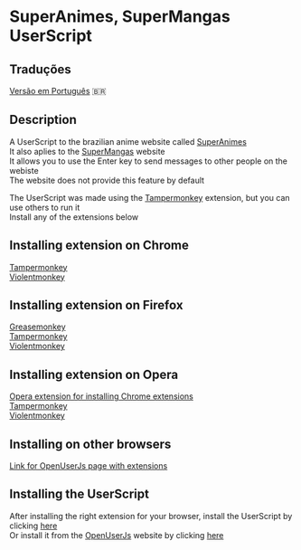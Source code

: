 # SuperAnimes, SuperMangas UserScript

## Traduções
[Versão em Português](./README-PT.md) 🇧🇷

## Description
A UserScript to the brazilian anime website called [SuperAnimes](https://www.superanimes.org/)<br>
It also aplies to the [SuperMangas](https://www.supermangas.site/) website<br>
It allows you to use the Enter key to send messages to other people on the webiste<br>
The website does not provide this feature by default<br>

The UserScript was made using the [Tampermonkey](https://www.tampermonkey.net/) extension, but you can use others to run it<br>
Install any of the extensions below

## Installing extension on Chrome
[Tampermonkey](https://chrome.google.com/webstore/detail/tampermonkey/dhdgffkkebhmkfjojejmpbldmpobfkfo)<br>
[Violentmonkey](https://chrome.google.com/webstore/detail/violentmonkey/jinjaccalgkegednnccohejagnlnfdag)<br>

## Installing extension on Firefox
[Greasemonkey](https://addons.mozilla.org/firefox/addon/greasemonkey/)<br>
[Tampermonkey](https://addons.mozilla.org/firefox/addon/tampermonkey/)<br>
[Violentmonkey](https://addons.mozilla.org/firefox/addon/violentmonkey/)<br>

## Installing extension on Opera
[Opera extension for installing Chrome extensions](https://addons.opera.com/en/extensions/details/install-chrome-extensions/)<br>
[Tampermonkey](https://chrome.google.com/webstore/detail/tampermonkey/dhdgffkkebhmkfjojejmpbldmpobfkfo)<br>
[Violentmonkey](https://chrome.google.com/webstore/detail/jinjaccalgkegednnccohejagnlnfdag/)<br>

## Installing on other browsers
[Link for OpenUserJs page with extensions](https://openuserjs.org/about/Userscript-Beginners-HOWTO)<br>

## Installing the UserScript
After installing the right extension for your browser, install the UserScript by clicking [here](https://github.com/stake2/sa-script/raw/master/sa-script.user.js)<br>
Or install it from the [OpenUserJs](https://openuserjs.org/) website by clicking [here](https://openuserjs.org/scripts/stake2/Stake2_-_Enviar_mensagem_com_Enter_no_SuperAnimes)<br>
